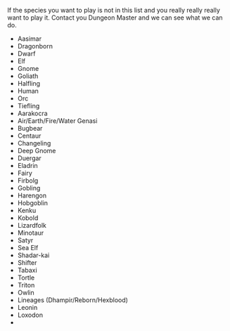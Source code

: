 If the species you want to play is not in this list and you really really really want to play it. Contact you Dungeon Master and we can see what we can do.

- Aasimar
- Dragonborn
- Dwarf
- Elf
- Gnome
- Goliath
- Halfling
- Human
- Orc
- Tiefling
- Aarakocra
- Air/Earth/Fire/Water Genasi
- Bugbear
- Centaur
- Changeling
- Deep Gnome
- Duergar
- Eladrin
- Fairy
- Firbolg
- Gobling
- Harengon
- Hobgoblin
- Kenku
- Kobold
- Lizardfolk
- Minotaur
- Satyr
- Sea Elf
- Shadar-kai
- Shifter
- Tabaxi
- Tortle
- Triton
- Owlin
- Lineages (Dhampir/Reborn/Hexblood)
- Leonin
- Loxodon
-
